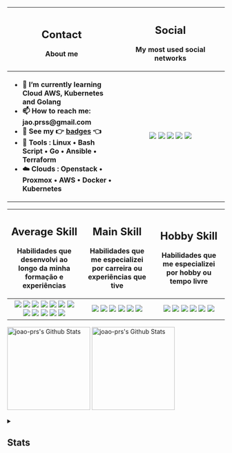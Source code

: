 <!--
## Bem-vindo ao meu portfólio.
## Social
[![Insta](https://img.shields.io/badge/jprs.drw-E4405F?style=for-the-badge&logo=instagram&logoColor=white)](https://www.instagram.com/jprs.drw/)
[![Linkedin](https://img.shields.io/badge/joao_prs-0E76A8?style=for-the-badge&logo=linkedin&logoColor=white)](https://www.linkedin.com/in/joao-prs/)
-->

<table>
  <tr>
    <th> <h2 align="center">Contact</h2><p>About me</p> </th>
    <th> <h2 align="center">Social</h2><p>My most used social networks</p> </th>
  </tr>
    <th width="50%">
      <ul align="left">
        <li>🌱 I’m currently learning Cloud AWS, Kubernetes and Golang</li>
        <li>📫 How to reach me: jao.prss@gmail.com</li>
        <li>🏅 See my 👉 <a href="https://www.credly.com/users/joao-prs">badges</a> 👈</li>
        <li>🧰 Tools : Linux • Bash Script • Go • Ansible • Terraform</li>
        <li>☁️ Clouds : Openstack • Proxmox • AWS • Docker • Kubernetes</li>
      </ul>
    </th>
    <th width="50%">
      <a href="https://www.linkedin.com/in/joao-prs/"> <img src="https://img.shields.io/badge/joao_prs-0E76A8?style=for-the-badge&logo=linkedin&logoColor=white"></a>
      <a href="https://linktr.ee/joao_prs">            <img src="https://img.shields.io/badge/joao_prs-4bff6b?style=for-the-badge&logo=linktree&logoColor=black"></a>
      <a href="https://joao-prs.itch.io/">             <img src="https://img.shields.io/badge/joao_prs-FF9A4E?style=for-the-badge&logo=itch.io&logoColor=white"></a>
      <a href="https://www.instagram.com/jprs.drw/">   <img src="https://img.shields.io/badge/jprs.drw-E4405F?style=for-the-badge&logo=instagram&logoColor=white"></a>
      <a href="https://www.threads.net/@jprs.drw">     <img src="https://img.shields.io/badge/jprs.drw-282828?style=for-the-badge&logo=threads&logoColor=white"></a>
    </th>
</table>

<!--
## Skills
![Linux](https://img.shields.io/badge/-Linux-FCC624?style=flat-square&logo=linux&logoColor=black)
![Docker](https://img.shields.io/badge/-Docker-46a2f1?style=flat-square&logo=docker&logoColor=white)
![PS](https://img.shields.io/badge/-Photoshop-31A8FF?style=flat-square&logo=Adobe%20Photoshop&logoColor=white)
![redhat](https://img.shields.io/badge/-RedHat-da1414?style=flat-square&logo=redhat&logoColor=white)
![Terraform](https://img.shields.io/badge/-Terraform-844FBA?style=flat-square&logo=terraform&logoColor=white)
![aws](https://img.shields.io/badge/-AWS-ff9538?style=flat-square&logo=amazon&logoColor=white)
![nginx](https://img.shields.io/badge/-Nginx-08bf0e?style=flat-square&logo=nginx&logoColor=white)
![Lua](https://img.shields.io/badge/-Lua-000080?style=flat-square&logo=lua&logoColor=white)
![Javascript](https://img.shields.io/badge/-JavaScript-fff519?style=flat-square&logo=javascript&logoColor=black)
![Golang](https://img.shields.io/badge/-Go-00ADD8?style=flat-square&logo=go&logoColor=white)
![Python](https://img.shields.io/badge/-Python-ffec29?style=flat-square&logo=python&logoColor=black)
![PHP](https://img.shields.io/badge/-php-775ec2?style=flat-square&logo=php&logoColor=white)
![Mariadb](https://img.shields.io/badge/-MariaDB-003545?style=flat-square&logo=mariadb&logoColor=white) 
![Postgresql](https://img.shields.io/badge/-Postgresql-427db5?style=flat-square&logo=postgresql&logoColor=white)

![Manjaro](https://img.shields.io/badge/-Manjaro-35BF5C?style=flat-square&logo=manjaro&logoColor=white)
![Arch](https://img.shields.io/badge/-Arch-168eca?style=flat-square&logo=arch-linux&logoColor=white)
-->

<table>
  <tr>
    <th><h2 align="center">Average Skill</h2><p>Habilidades que desenvolvi ao longo da minha formação e experiências</p></th>
    <th><h2 align="center">Main Skill</h2><p>Habilidades que me especializei por carreira ou experiências que tive</p></th>
    <th><h2 align="center">Hobby Skill</h2><p>Habilidades que me especializei por hobby ou tempo livre</p></th>
  </tr>
    <th width="34%"> <img src="https://img.shields.io/badge/-Red_Hat-da1414?style=flat-square&logo=redhat&logoColor=white"> <img src="https://img.shields.io/badge/-Suse-35BF5C?style=flat-square&logo=suse&logoColor=white"> <img src="https://img.shields.io/badge/-Terraform-844FBA?style=flat-square&logo=terraform&logoColor=white"> <img src="https://img.shields.io/badge/-AWS-ff9538?style=flat-square&logo=amazon&logoColor=white"> <img src="https://img.shields.io/badge/-Nginx-08bf0e?style=flat-square&logo=nginx&logoColor=white"> <img src="https://img.shields.io/badge/-MariaDB-003545?style=flat-square&logo=mariadb&logoColor=white"> <img src="https://img.shields.io/badge/-Postgresql-427db5?style=flat-square&logo=postgresql&logoColor=white"> <img src="https://img.shields.io/badge/-Python-ffec29?style=flat-square&logo=python&logoColor=black"> <img src="https://img.shields.io/badge/-Go-00ADD8?style=flat-square&logo=go&logoColor=white"> <img src="https://img.shields.io/badge/-Lua-000080?style=flat-square&logo=lua&logoColor=white"> <img src="https://img.shields.io/badge/-JavaScript-fff519?style=flat-square&logo=javascript&logoColor=black"> <img src="https://img.shields.io/badge/-php-775ec2?style=flat-square&logo=php&logoColor=white"> </th>
    <th width="33%"> <img src="https://img.shields.io/badge/-Git-F05032?style=flat-square&logo=git&logoColor=white"> <img src="https://img.shields.io/badge/-Linux-FCC624?style=flat-square&logo=linux&logoColor=black"> <img src="https://img.shields.io/badge/-Openstack-FF0000?style=flat-square&logo=openstack&logoColor=white"> <img src="https://img.shields.io/badge/-Docker-46a2f1?style=flat-square&logo=docker&logoColor=white"> <img src="https://img.shields.io/badge/-Kubernetes-3887ff?style=flat-square&logo=kubernetes&logoColor=white"> <img src="https://img.shields.io/badge/-Proxmox-db7716?style=flat-square&logo=proxmox&logoColor=white"> </th>
    <th width="33%"> <img src="https://img.shields.io/badge/-Vagrant-1563ff?style=flat-square&logo=vagrant&logoColor=white"> <img src="https://img.shields.io/badge/-Arch-168eca?style=flat-square&logo=arch-linux&logoColor=white"> <img src="https://img.shields.io/badge/-Photoshop-14249E?style=flat-square&logo=Adobe%20Photoshop&logoColor=white"> <img src="https://img.shields.io/badge/-Davinci_Resolve-f14522?style=flat-square&logo=davinciresolve&logoColor=white"> <img src="https://img.shields.io/badge/-Blender-ed961e?style=flat-square&logo=blender&logoColor=white"> <img src="https://img.shields.io/badge/-Godot_Engine-478cbf?style=flat-square&logo=godotengine&logoColor=white"> </th>
</table>

<!---->

<a href="https://github.com/joao-prs"><img alt="joao-prs's Github Stats" src="https://github-readme-stats.vercel.app/api/top-langs/?username=joao-prs&langs_count=8&layout=compact&theme=react&hide_border=true&bg_color=16131f&title_color=a788fa&icon_color=F8D866&hide=Jupyter%20Notebook,Roff" height="192px"></a> <a href="https://github.com/joao-prs"><img alt="joao-prs's Github Stats" src="https://github-readme-stats.vercel.app/api/?username=joao-prs&show_icons=true&include_all_commits=true&count_private=true&theme=react&hide_border=true&bg_color=16131f&title_color=a788fa&icon_color=F8D866" height="192px"/></a>

<!---->

<details> 
  <summary><h2>Stats</h2></summary>

  <a href="https://github.com/ashutosh00710/github-readme-activity-graph"><img alt="joao-prs's Activity Graph" src="https://github-readme-activity-graph.vercel.app/graph/?username=joao-prs&bg_color=16131f&color=a788fa&line=cab6fe&point=FFFFFF&hide_border=true" /></a>
</details>

<!--
<details> 
  <summary><h2>Badges</h2></summary>
  <p>
  <a href="https://www.credly.com/badges/f26d3f58-6db9-4ea9-a9cf-03566aaa411c/linked_in_profile"><img alt="joao-prs's AWS badges" src="https://images.credly.com/size/340x340/images/00634f82-b07f-4bbd-a6bb-53de397fc3a6/image.png" width="120px"/></a>
  <a href="https://www.credly.com/badges/22b0b9a3-e744-4cc3-8463-a311d6886fd6"><img alt="joao-prs's AWS badges" src="https://images.credly.com/size/340x340/images/9358115e-ead7-47c2-91e2-165b6a650a1b/image.png" width="120px"/></a>
  <a href="https://www.credly.com/badges/3c24044e-5fd4-489e-a340-56dc1958273e"><img alt="IBM badges" src="https://images.credly.com/size/340x340/images/5624b38a-5471-4d5c-a2bd-f4575babaa61/image.png" width="100px"/></a>
  <a href="https://www.credly.com/badges/a853e7cd-0c4b-40fa-8f82-1c59c09de523/linked_in_profile"><img alt="linux foundation badges" src="https://images.credly.com/size/340x340/images/9fb38928-c145-4952-9bab-7cb81082ff4f/image.png" width="100px"/></a>  
  <a href="https://www.credly.com/badges/c20d9831-fd9c-4d9c-8d12-09016b21787d"><img alt="linux foundation badges" src="https://images.credly.com/images/e99e035b-06c9-4a97-b96e-2cad2756180c/blob" width="100px"/></a>
  <a href="https://www.credly.com/earner/earned/badge/63b1ead1-1fc0-43cf-9ae8-99faaf5dd5a8"><img alt="joao-prs's Cisco badges" src="https://images.credly.com/size/340x340/images/af8c6b4e-fc31-47c4-8dcb-eb7a2065dc5b/I2CS__1_.png" width="100px"/></a>
  <a href="https://www.credly.com/earner/earned/badge/9bab5004-ec97-4ce3-a585-04575ceb7100"><img alt="joao-prs's Cisco badges" src="https://images.credly.com/size/340x340/images/0ca5f542-fb5e-4a22-9b7a-c1a1ce4c3db7/EndpointSecurity.png" width="100px"/></a>
  </p>
</details>
-->
